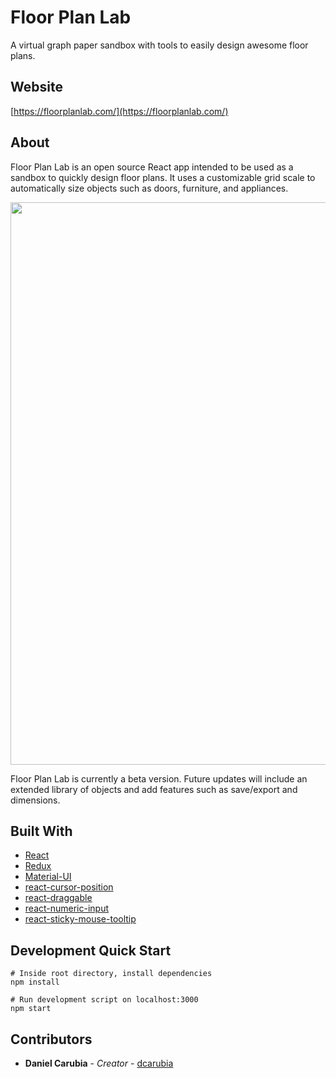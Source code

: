 # Floor Plan Lab
A virtual graph paper sandbox with tools to easily design awesome floor plans.

## Website
[https://floorplanlab.com/](https://floorplanlab.com/)

## About
Floor Plan Lab is an open source React app intended to be used as a sandbox to quickly design floor plans. It uses a customizable grid scale to automatically size objects such as doors, furniture, and appliances. 

<img src="https://github.com/dcarubia/floor-plan-lab/blob/master/FloorPlanLab_Screenshot_01.png" width="900">

Floor Plan Lab is currently a beta version. Future updates will include an extended library of objects and add features such as save/export and dimensions.

## Built With

* [React](https://reactjs.org/)
* [Redux](https://redux.js.org/)
* [Material-UI](https://material-ui.com/)
* [react-cursor-position](https://www.npmjs.com/package/react-cursor-position)
* [react-draggable](https://www.npmjs.com/package/react-draggable)
* [react-numeric-input](https://www.npmjs.com/package/react-numeric-input)
* [react-sticky-mouse-tooltip](https://www.npmjs.com/package/react-sticky-mouse-tooltip)

## Development Quick Start

```
# Inside root directory, install dependencies
npm install

# Run development script on localhost:3000
npm start
```

## Contributors

* **Daniel Carubia** - *Creator* - [dcarubia](https://github.com/dcarubia)
